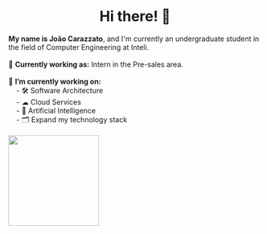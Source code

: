 <h1 align="center">Hi there! 👋</h1>
<b>My name is João Carazzato</b>, and I'm currently an undergraduate student in the field of Computer Engineering at Inteli.<br>
<br>

<div>💼 <b>Currently working as:</b> Intern in the Pre-sales area.</div>
<br>
<div>
🔭 <b>I’m currently working on:</b><br>
&nbsp; &nbsp; - 🛠 Software Architecture<br>
&nbsp; &nbsp; - ☁ Cloud Services<br>
&nbsp; &nbsp; - 🤖 Artificial Intelligence<br>
&nbsp; &nbsp; - 🗂️ Expand my technology stack<br>
</div>
<br>
<a href="https://github.com/joaocarazzato">
  <img height="180em" src="https://github-readme-stats.vercel.app/api?username=joaocarazzato&theme=dracula&show_icons=true" />
</a>
